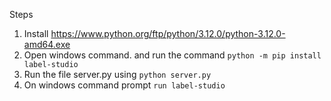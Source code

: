 Steps

1. Install https://www.python.org/ftp/python/3.12.0/python-3.12.0-amd64.exe
2. Open windows command. and run the command ```python -m pip install label-studio```
3. Run the file server.py using ```python server.py```
4. On windows command prompt ```run label-studio```

